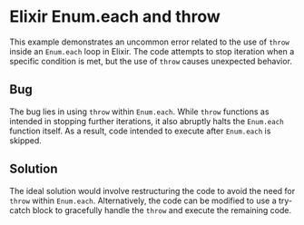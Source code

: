 # Elixir Enum.each and throw

This example demonstrates an uncommon error related to the use of `throw` inside an `Enum.each` loop in Elixir.  The code attempts to stop iteration when a specific condition is met, but the use of `throw` causes unexpected behavior.

## Bug

The bug lies in using `throw` within `Enum.each`. While `throw` functions as intended in stopping further iterations, it also abruptly halts the `Enum.each` function itself.  As a result, code intended to execute after `Enum.each` is skipped.

## Solution

The ideal solution would involve restructuring the code to avoid the need for `throw` within `Enum.each`.  Alternatively, the code can be modified to use a try-catch block to gracefully handle the `throw` and execute the remaining code.